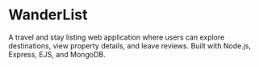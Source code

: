 # WanderList

A travel and stay listing web application where users can explore destinations, view property details, and leave reviews. Built with Node.js, Express, EJS, and MongoDB.
